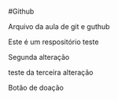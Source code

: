#Github

Arquivo da aula de git e guthub

Este é um respositório teste

Segunda alteração

teste da terceira alteração

Botão de doação
